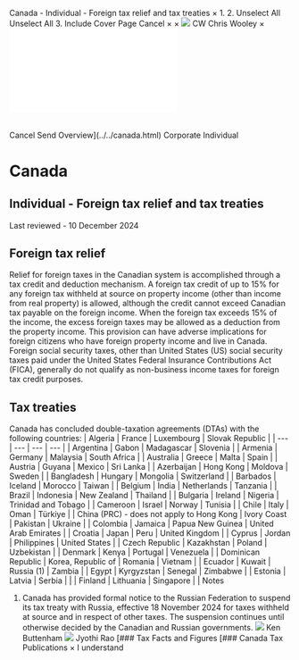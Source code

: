 Canada - Individual - Foreign tax relief and tax treaties
×
1.
2.
Unselect All
Unselect All
3.
Include Cover Page
Cancel
×
×
![](../../-/media/world-wide-tax-summaries/attachments/global---chris-wooley.ashx%3Frev=ac5e5f3223b34096b1afc2a6009c7320&revision=ac5e5f32-23b3-4096-b1af-c2a6009c7320&hash=859B7ADC84DC2CBEC9760E9E6EE7DE6D0A8BFCDF)
CW
Chris Wooley
×
![](foreign-tax-relief-and-tax-treaties.html)
######
Cancel
Send
Overview](../../canada.html)
Corporate
Individual
# Canada
## Individual - Foreign tax relief and tax treaties
Last reviewed - 10 December 2024
## Foreign tax relief
Relief for foreign taxes in the Canadian system is accomplished through a tax credit and deduction mechanism. A foreign tax credit of up to 15% for any foreign tax withheld at source on property income (other than income from real property) is allowed, although the credit cannot exceed Canadian tax payable on the foreign income. When the foreign tax exceeds 15% of the income, the excess foreign taxes may be allowed as a deduction from the property income. This provision can have adverse implications for foreign citizens who have foreign property income and live in Canada.
Foreign social security taxes, other than United States (US) social security taxes paid under the United States Federal Insurance Contributions Act (FICA), generally do not qualify as non-business income taxes for foreign tax credit purposes.
## Tax treaties
Canada has concluded double-taxation agreements (DTAs) with the following countries:
| Algeria | France | Luxembourg | Slovak Republic |
| --- | --- | --- | --- |
| Argentina | Gabon | Madagascar | Slovenia |
| Armenia | Germany | Malaysia | South Africa |
| Australia | Greece | Malta | Spain |
| Austria | Guyana | Mexico | Sri Lanka |
| Azerbaijan | Hong Kong | Moldova | Sweden |
| Bangladesh | Hungary | Mongolia | Switzerland |
| Barbados | Iceland | Morocco | Taiwan |
| Belgium | India | Netherlands | Tanzania |
| Brazil | Indonesia | New Zealand | Thailand |
| Bulgaria | Ireland | Nigeria | Trinidad and Tobago |
| Cameroon | Israel | Norway | Tunisia |
| Chile | Italy | Oman | Türkiye |
| China (PRC) - does not apply to Hong Kong | Ivory Coast | Pakistan | Ukraine |
| Colombia | Jamaica | Papua New Guinea | United Arab Emirates |
| Croatia | Japan | Peru | United Kingdom |
| Cyprus | Jordan | Philippines | United States |
| Czech Republic | Kazakhstan | Poland | Uzbekistan |
| Denmark | Kenya | Portugal | Venezuela |
| Dominican Republic | Korea, Republic of | Romania | Vietnam |
| Ecuador | Kuwait | Russia (1) | Zambia |
| Egypt | Kyrgyzstan | Senegal | Zimbabwe |
| Estonia | Latvia | Serbia |  |
| Finland | Lithuania | Singapore |  |
Notes
1. Canada has provided formal notice to the Russian Federation to suspend its tax treaty with Russia, effective 18 November 2024 for taxes withheld at source and in respect of other taxes. The suspension continues until otherwise decided by the Canadian and Russian governments.
![](../../-/media/world-wide-tax-summaries/attachments/canada---ken_buttenham.ashx%3Frev=0002aa3cba7e4221a00d2a61283aaf24&revision=0002aa3c-ba7e-4221-a00d-2a61283aaf24&hash=8239380963A428C8503F2F3881EF047D7164F6BE)
Ken Buttenham
![](../../-/media/world-wide-tax-summaries/20220531154958187.ashx%3Frev=388622403273427baaeaede3e50bcfea&revision=38862240-3273-427b-aaea-ede3e50bcfea&hash=093C1A2DFB91D12ECBCBA35069C814B7A0655476)
Jyothi Rao
[### Tax Facts and Figures
[### Canada Tax Publications
×
I understand
